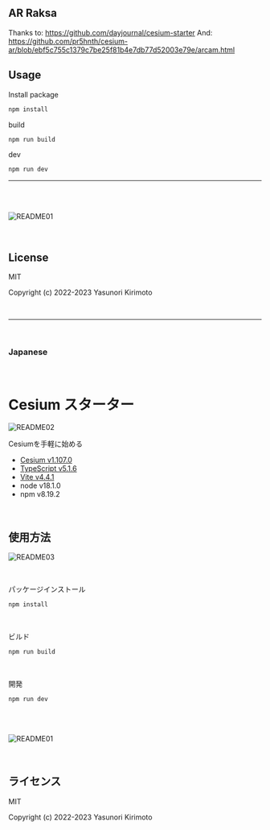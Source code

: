 ## AR Raksa

Thanks to: https://github.com/dayjournal/cesium-starter
And: https://github.com/pr5hnth/cesium-ar/blob/ebf5c755c1379c7be25f81b4e7db77d52003e79e/arcam.html



## Usage

Install package
```bash
npm install
```

build
```bash
npm run build
```

dev
```bash
npm run dev
```

---

<br>
<br>

![README01](img/README01.gif)

<br>

## License
MIT

Copyright (c) 2022-2023 Yasunori Kirimoto

<br>

---

<br>

### Japanese

<br>

# Cesium スターター

![README02](img/README02.png)

Cesiumを手軽に始める
- [Cesium v1.107.0](https://github.com/CesiumGS/cesium)  
- [TypeScript v5.1.6](https://www.typescriptlang.org)  
- [Vite v4.4.1](https://vitejs.dev)  
- node v18.1.0
- npm v8.19.2

<br>

##  使用方法

![README03](img/README03.png)

<br>

パッケージインストール

```bash
npm install
```

<br>

ビルド

```bash
npm run build
```

<br>

開発

```bash
npm run dev
```

<br>
<br>

![README01](img/README01.gif)

<br>

## ライセンス
MIT

Copyright (c) 2022-2023 Yasunori Kirimoto

<br>
